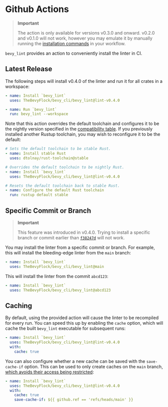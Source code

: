 # Github Actions

> **Important**
>
> The action is only available for versions v0.3.0 and onward. v0.2.0 and v0.1.0 will not work, however you may emulate it by manually running the [installation commands](install.md) in your workflow.

`bevy_lint` provides an action to conveniently install the linter in CI.

## Latest Release

The following steps will install v0.4.0 of the linter and run it for all crates in a workspace:

```yml
- name: Install `bevy_lint`
  uses: TheBevyFlock/bevy_cli/bevy_lint@lint-v0.4.0

- name: Run `bevy_lint`
  run: bevy_lint --workspace
```

Note that this action overrides the default toolchain and configures it to be the nightly version specified in the [compatibility table](compatibility.md). If you previously installed another Rustup toolchain, you may wish to reconfigure it to be the default:

```yml
# Sets the default toolchain to be stable Rust.
- name: Install stable Rust
  uses: dtolnay/rust-toolchain@stable

# Overrides the default toolchain to be nightly Rust.
- name: Install `bevy_lint`
  uses: TheBevyFlock/bevy_cli/bevy_lint@lint-v0.4.0

# Resets the default toolchain back to stable Rust.
- name: Configure the default Rust toolchain
  run: rustup default stable
```

## Specific Commit or Branch

> **Important**
>
> This feature was introduced in v0.4.0. Trying to install a specific branch or commit earlier than [`f38247d`](https://github.com/TheBevyFlock/bevy_cli/commit/f38247daea376c64919e1d09527acbbadb6df14b) will not work.

You may install the linter from a specific commit or branch. For example, this will install the bleeding-edge linter from the `main` branch:

```yml
- name: Install `bevy_lint`
  uses: TheBevyFlock/bevy_cli/bevy_lint@main
```

This will install the linter from the commit `abcd123`:

```yml
- name: Install `bevy_lint`
  uses: TheBevyFlock/bevy_cli/bevy_lint@abcd123
```

## Caching

By default, using the provided action will cause the linter to be recompiled for every run. You can speed this up by enabling the `cache` option, which will cache the built `bevy_lint` executable for subsequent runs:

```yml
- name: Install `bevy_lint`
  uses: TheBevyFlock/bevy_cli/bevy_lint@lint-v0.4.0
  with:
    cache: true
```

You can also configure whether a new cache can be saved with the `save-cache-if` option. This can be used to only create caches on the `main` branch, [which avoids their access being restricted](https://docs.github.com/en/actions/reference/dependency-caching-reference#restrictions-for-accessing-a-cache):

```yml
- name: Install `bevy_lint`
  uses: TheBevyFlock/bevy_cli/bevy_lint@lint-v0.4.0
  with:
    cache: true
    save-cache-if: ${{ github.ref == 'refs/heads/main' }}
```
